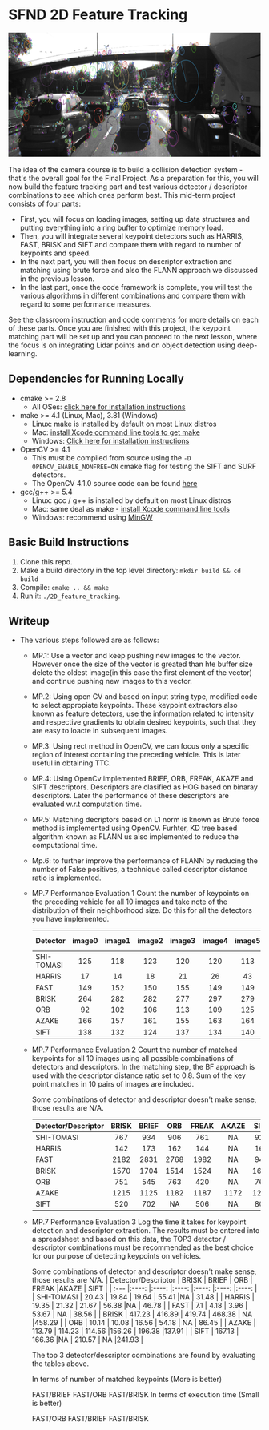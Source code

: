 # SFND 2D Feature Tracking

<img src="images/keypoints.png" width="820" height="248" />

The idea of the camera course is to build a collision detection system - that's the overall goal for the Final Project. As a preparation for this, you will now build the feature tracking part and test various detector / descriptor combinations to see which ones perform best. This mid-term project consists of four parts:

* First, you will focus on loading images, setting up data structures and putting everything into a ring buffer to optimize memory load. 
* Then, you will integrate several keypoint detectors such as HARRIS, FAST, BRISK and SIFT and compare them with regard to number of keypoints and speed. 
* In the next part, you will then focus on descriptor extraction and matching using brute force and also the FLANN approach we discussed in the previous lesson. 
* In the last part, once the code framework is complete, you will test the various algorithms in different combinations and compare them with regard to some performance measures. 

See the classroom instruction and code comments for more details on each of these parts. Once you are finished with this project, the keypoint matching part will be set up and you can proceed to the next lesson, where the focus is on integrating Lidar points and on object detection using deep-learning. 

## Dependencies for Running Locally
* cmake >= 2.8
  * All OSes: [click here for installation instructions](https://cmake.org/install/)
* make >= 4.1 (Linux, Mac), 3.81 (Windows)
  * Linux: make is installed by default on most Linux distros
  * Mac: [install Xcode command line tools to get make](https://developer.apple.com/xcode/features/)
  * Windows: [Click here for installation instructions](http://gnuwin32.sourceforge.net/packages/make.htm)
* OpenCV >= 4.1
  * This must be compiled from source using the `-D OPENCV_ENABLE_NONFREE=ON` cmake flag for testing the SIFT and SURF detectors.
  * The OpenCV 4.1.0 source code can be found [here](https://github.com/opencv/opencv/tree/4.1.0)
* gcc/g++ >= 5.4
  * Linux: gcc / g++ is installed by default on most Linux distros
  * Mac: same deal as make - [install Xcode command line tools](https://developer.apple.com/xcode/features/)
  * Windows: recommend using [MinGW](http://www.mingw.org/)

## Basic Build Instructions

1. Clone this repo.
2. Make a build directory in the top level directory: `mkdir build && cd build`
3. Compile: `cmake .. && make`
4. Run it: `./2D_feature_tracking`.

## Writeup

* The various steps followed are as follows: 
  * MP.1: Use a vector and keep pushing new images to the vector. However once the size of the vector is greated than  hte buffer size delete the oldest image(in this case the first element of the vector) and continue pushing new images to this vector.
  * MP.2: Using open CV and based on input string type, modified code to select appropiate keypoints.
    These keypoint extractors also known as feature detectors, use the information related to intensity and respective gradients to obtain desired keypoints, such that they are easy to loacte in subsequent images.
  * MP.3: Using rect method in OpenCV, we can focus only a specific region of interest containing the preceding vehicle. This is later useful in obtaining TTC.
  * MP.4: Using OpenCv implemented BRIEF, ORB, FREAK, AKAZE and SIFT descriptors. Descriptors are clasified as HOG based on binaray descriptors. Later the performance of these descriptors are evaluated w.r.t computation time. 
  * MP.5: Matching decriptors based on L1 norm is known as Brute force method is implemented using OpenCV. Furhter, KD tree based algorithm known as FLANN us also implemented to reduce the computational time.
  * Mp.6: to further improve the performance of FLANN by reducing the number of False positives, a technique called descriptor distance ratio is implemented.
 
  * MP.7 Performance Evaluation 1
    Count the number of keypoints on the preceding vehicle for all 10 images and take note of the distribution of their neighborhood size. Do this for all the detectors you have implemented.

    | Detector    | image0 | image1 | image2 | image3 |image4 | image5 |image6 | image7 | image8 | image9 | Neighborhood size
     | :---       |:----: |:----: |:----: |:----: |:----: |:----: | :----: |:----: |:----: |:----: |:----: |      
    | SHI-TOMASI  | 125 | 118 | 123 | 120 | 120 | 113 | 114 | 123 | 111 | 112 | 4
    | HARRIS      | 17	| 14  | 18	| 21  | 26	| 43  |	18	| 30  |	26	| 34  | 6
    | FAST        | 149 | 152 | 150 | 155 | 149 | 149 | 156 | 150 | 138 | 143 | 7
    | BRISK       | 264 | 282 | 282 | 277 | 297 |279  |	289 | 272 | 266 | 254 | 11
    | ORB         |  92 | 102 | 106 | 113 | 109 |125  | 130 | 129 | 127 | 128 | 31
    | AZAKE       | 166	| 157 |	161	| 155 |	163	| 164 |	173	| 175 | 177	| 179 | 4.8
    | SIFT        | 138	| 132 |	124	| 137 |	134	| 140 |	137	| 148 |	159	| 137 |5.6

   * MP.7 Performance Evaluation 2
      Count the number of matched keypoints for all 10 images using all possible combinations of detectors and descriptors. In the matching step, the BF approach is used with the descriptor distance ratio set to 0.8. Sum of the key point matches in 10 pairs of images are included.

      Some combinations of detector and descriptor doesn't make sense, those results are N/A.

      | Detector/Descriptor    | BRISK | BRIEF | ORB | FREAK |AKAZE | SIFT |
      | :---        		   |:----: |:----: |:----: |:----: |:----: |:----: |     
      | SHI-TOMASI             | 767 | 934 | 906 | 761 | NA |926 |
      | HARRIS                 | 142 | 173 | 162 | 144 | NA |163 | 
      | FAST                   | 2182| 2831| 2768| 1982| NA |947 | 
      | BRISK                  | 1570| 1704| 1514| 1524| NA |1646| 
      | ORB                    | 751 | 545 | 763 | 420 | NA |760 | 
      | AZAKE                  | 1215| 1125| 1182| 1187|1172|1270| 
      | SIFT                   | 520 | 702 | NA  | 506 | NA |800 | 


	* MP.7 Performance Evaluation 3
      Log the time it takes for keypoint detection and descriptor extraction. The results must be entered into a spreadsheet and based on this data, the TOP3 detector / descriptor combinations must be recommended as the best choice for our purpose of detecting keypoints on vehicles.

      Some combinations of detector and descriptor doesn't make sense, those results are N/A.
      | Detector/Descriptor    | BRISK | BRIEF | ORB | FREAK |AKAZE | SIFT |
      | :---        		   |:----: |:----: |:----: |:----: |:----: |:----: |          
      | SHI-TOMASI             | 20.43 | 19.84 | 19.64 | 55.41 |NA | 31.48 | 
      | HARRIS                 | 19.35 | 21.32 | 21.67 | 56.38 |NA | 46.78 | 
      | FAST                   |   7.1 |  4.18 | 3.96	| 53.67 | NA | 38.56 | 
      | BRISK                  | 417.23 | 416.89 | 419.74	| 468.38 | NA |458.29 | 
      | ORB                    | 10.14  | 10.08  | 16.56  | 54.18  | NA | 86.45 | 
      | AZAKE                  | 113.79 | 114.23 | 114.56 |156.26  | 196.38 |137.91 | 
      | SIFT                   | 167.13 | 166.36 |NA | 210.57 | NA |241.93 | 


      The top 3 detector/descriptor combinations are found by evaluating the tables above.

      In terms of number of matched keypoints (More is better)

      FAST/BRIEF
      FAST/ORB
      FAST/BRISK
      In terms of execution time (Small is better)

      FAST/ORB
      FAST/BRIEF
      FAST/BRISK
